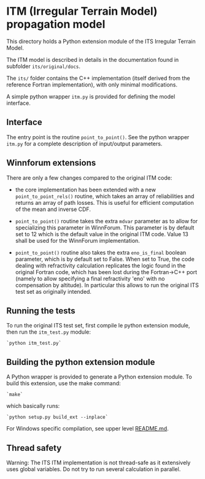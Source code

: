 # ITM (Irregular Terrain Model) propagation model

This directory holds a Python extension module of the ITS Irregular Terrain Model.

The ITM model is described in details in the documentation found in subfolder `its/original/docs`.

The `its/` folder contains the C++ implementation (itself derived from the reference
Fortran implementation), with only minimal modifications.

A simple python wrapper `itm.py` is provided for defining the model interface.

## Interface

The entry point is the routine `point_to_point()`. 
See the python wrapper `itm.py` for a complete description of input/output parameters.


## Winnforum extensions

There are only a few changes compared to the original ITM code:

  - the core implementation has been extended with a new `point_to_point_rels()`
  routine, which takes an array of reliabilities and returns an array of path losses.
  This is useful for efficient computation of the mean and inverse CDF.
  
  - `point_to_point()` routine takes the extra `mdvar` parameter as to allow
  for specializing this parameter in WinnForum. This parameter is by default
  set to 12 which is the default value in the original ITM code. Value 13
  shall be used for the WinnForum implementation.

  - `point_to_point()` routine also takes the extra `eno_is_final` boolean parameter, 
  which is by default set to False. When set to True, the code dealing with
  refractivity calculation replicates the logic found in the original Fortran code, which
  has been lost during the Fortran->C++ port (namely to allow specifying a
  final refractivity 'eno' with no compensation by altitude).
  In particular this allows to run the original ITS test set as originally
  intended.


## Running the tests
To run the original ITS test set, first compile le python extension module,
then run the `itm_test.py` module:

    `python itm_test.py`


## Building the python extension module

A Python wrapper is provided to generate a Python extension module.
To build this extension, use the make command:

    `make`
    
which basically runs:

    `python setup.py build_ext --inplace`

For Windows specific compilation, see upper level [README.md](../README.md).

## Thread safety

Warning: The ITS ITM implementation is not thread-safe as it extensively uses
global variables. Do not try to run several calculation in parallel.
